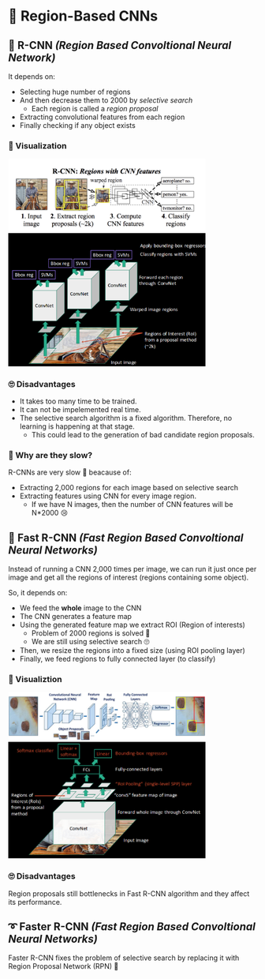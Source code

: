# 🚩 Region-Based CNNs

## 🔷 R-CNN _(Region Based Convoltional Neural Network)_
It depends on:
- Selecting huge number of regions
- And then decrease them to 2000 by _selective search_
  - Each region is called a _region proposal_
- Extracting convolutional features from each region
- Finally checking if any object exists

### 👀 Visualization

<img src="../res/RCNN2.png" width="400"  />

<br/>

<img src="../res/RCNN.png" width="400"  />

### 🙄 Disadvantages
- It takes too many time to be trained.
- It can not be impelemented real time.
- The selective search algorithm is a fixed algorithm. Therefore, no learning is happening at that stage.
  - This could lead to the generation of bad candidate region proposals.

### 🤔 Why are they slow?
R-CNNs are very slow 🐢 beacause of:
- Extracting 2,000 regions for each image based on selective search
- Extracting features using CNN for every image region. 
  - If we have N images, then the number of CNN features will be N*2000 😢


## 💫 Fast R-CNN _(Fast Region Based Convoltional Neural Networks)_
Instead of running a CNN 2,000 times per image, we can run it just once per image and get all the regions of interest (regions containing some object).

So, it depends on:
- We feed the **whole** image to the CNN
- The CNN generates a feature map
- Using the generated feature map we extract ROI (Region of interests)
  - Problem of 2000 regions is solved 🎉
  - We are still using selective search 🙄
- Then, we resize the regions into a fixed size (using ROI pooling layer)
- Finally, we feed regions to fully connected layer (to classify)

### 👀 Visualiztion

<img src="../res/FastRCNN2.png" width="400"  />

<br/>

<img src="../res/FastRCNN.png" width="400"  />

### 🙄 Disadvantages
Region proposals still bottlenecks in Fast R-CNN algorithm and they affect its performance.

## ➰ Faster R-CNN _(Fast Region Based Convoltional Neural Networks)_
Faster R-CNN fixes the problem of selective search by replacing it with Region Proposal Network (RPN) 🤗
